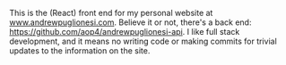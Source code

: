 This is the (React) front end for my personal website at www.andrewpuglionesi.com. Believe it or not, there's a back end: https://github.com/aop4/andrewpuglionesi-api. I like full stack development, and it means no writing code or making commits for trivial updates to the information on the site.
